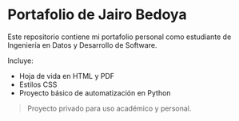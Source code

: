 # Portafolio de Jairo Bedoya

Este repositorio contiene mi portafolio personal como estudiante de Ingeniería en Datos y Desarrollo de Software.

Incluye:
- Hoja de vida en HTML y PDF
- Estilos CSS
- Proyecto básico de automatización en Python

> Proyecto privado para uso académico y personal.
